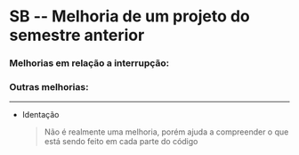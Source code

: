 # SB -- Melhoria de um projeto do semestre anterior

### Melhorias em relação a interrupção:



### Outras melhorias:
-----

- Identação
  > Não é realmente uma melhoria, porém ajuda a compreender o que está sendo feito em cada parte do código

